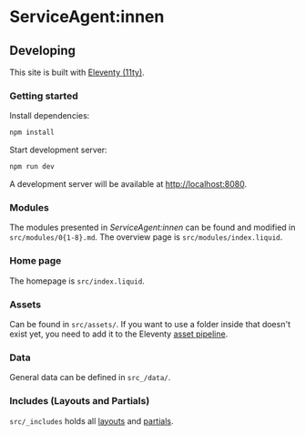 # ServiceAgent:innen

## Developing

This site is built with [Eleventy (11ty)](https://www.11ty.dev/docs/).

### Getting started

Install dependencies:

```bash
npm install
```

Start development server:

```bash
npm run dev
```

A development server will be available at [http://localhost:8080](http://localhost:8080).

### Modules

The modules presented in _ServiceAgent:innen_ can be found and modified in `src/modules/0{1-8}.md`. The overview page is `src/modules/index.liquid`.

### Home page

The homepage is `src/index.liquid`.

### Assets

Can be found in `src/assets/`. If you want to use a folder inside that doesn't exist yet, you need to add it to the Eleventy [asset pipeline](https://www.11ty.dev/docs/copy/).

### Data

General data can be defined in `src_/data/`.

### Includes (Layouts and Partials)

`src/_includes` holds all [layouts](https://www.11ty.dev/docs/layouts/) and [partials](https://www.11ty.dev/docs/config/#directory-for-includes).